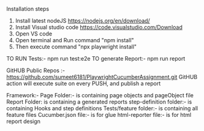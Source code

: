 
Installation steps
1.  Install latest nodeJS 
    https://nodejs.org/en/download/
2.  Install Visual studio code
    https://code.visualstudio.com/Download
3.  Open VS code 
4.  Open terminal and Run command "npm install"
5.  Then execute command "npx playwright install"

TO RUN Tests:- npm run test:e2e 
TO generate Report:- npm run report

GitHUB
Public Repos :-  https://github.com/sumeet6181/PlaywrightCucumberAssignment.git
GitHUB action will execute suite on every PUSH, and publish a report


Framework:- 
Page Folder:-  is containing page objects and pageObject file
Report Folder: is containing a generated reports
step-definition folder:- is containing Hooks and step definitions 
Tests/feature folder:- is containing all feature files
Cucumber.json file:- is for glue
html-reporter file:- is for html report design


